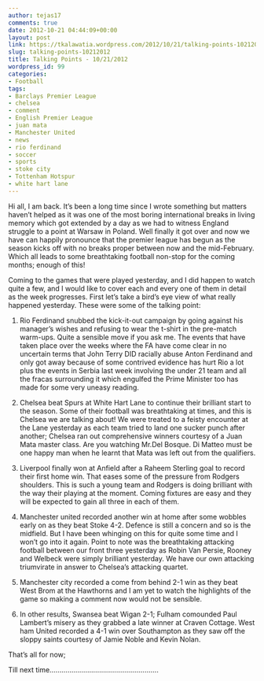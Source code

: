 ```yaml
---
author: tejas17
comments: true
date: 2012-10-21 04:44:09+00:00
layout: post
link: https://tkalawatia.wordpress.com/2012/10/21/talking-points-10212012/
slug: talking-points-10212012
title: Talking Points - 10/21/2012
wordpress_id: 99
categories:
- Football
tags:
- Barclays Premier League
- chelsea
- comment
- English Premier League
- juan mata
- Manchester United
- news
- rio ferdinand
- soccer
- sports
- stoke city
- Tottenham Hotspur
- white hart lane
---
```


Hi all, I am back. It’s been a long time since I wrote something but matters haven’t helped as it was one of the most boring international breaks in living memory which got extended by a day as we had to witness England struggle to a point at Warsaw in Poland. Well finally it got over and now we have can happily pronounce that the premier league has begun as the season kicks off with no breaks proper between now and the mid-February. Which all leads to some breathtaking football non-stop for the coming months; enough of this!

Coming to the games that were played yesterday, and I did happen to watch quite a few, and I would like to cover each and every one of them in detail as the week progresses. First let’s take a bird’s eye view of what really happened yesterday. These were some of the talking point:



	
  1. Rio Ferdinand snubbed the kick-it-out campaign by going against his manager’s wishes and refusing to wear the t-shirt in the pre-match warm-ups. Quite a sensible move if you ask me. The events that have taken place over the weeks where the FA have come clear in no uncertain terms that John Terry DID racially abuse Anton Ferdinand and only got away because of some contrived evidence has hurt Rio a lot plus the events in Serbia last week involving the under 21 team and all the fracas surrounding it which engulfed the Prime Minister too has made for some very uneasy reading.

	
  2. Chelsea beat Spurs at White Hart Lane to continue their brilliant start to the season. Some of their football was breathtaking at times, and this is Chelsea we are talking about! We were treated to a feisty encounter at the Lane yesterday as each team tried to land one sucker punch after another; Chelsea ran out comprehensive winners courtesy of a Juan Mata master class. Are you watching Mr.Del Bosque. Di Matteo must be one happy man when he learnt that Mata was left out from the qualifiers.

	
  3. Liverpool finally won at Anfield after a Raheem Sterling goal to record their first home win. That eases some of the pressure from Rodgers shoulders. This is such a young team and Rodgers is doing brilliant with the way their playing at the moment. Coming fixtures are easy and they will be expected to gain all three in each of them.

	
  4. Manchester united recorded another win at home after some wobbles early on as they beat Stoke 4-2. Defence is still a concern and so is the midfield. But I have been whinging on this for quite some time and I won’t go into it again. Point to note was the breathtaking attacking football between our front three yesterday as Robin Van Persie, Rooney and Welbeck were simply brilliant yesterday. We have our own attacking triumvirate in answer to Chelsea’s attacking quartet.

	
  5. Manchester city recorded a come from behind 2-1 win as they beat West Brom at the Hawthorns and I am yet to watch the highlights of the game so making a comment now would not be sensible.

	
  6. In other results, Swansea beat Wigan 2-1; Fulham comounded Paul Lambert’s misery as they grabbed a late winner at Craven Cottage. West ham United recorded a 4-1 win over Southampton as they saw off the sloppy saints courtesy of Jamie Noble and Kevin Nolan.


That’s all for now;

Till next time……………………………………………….
